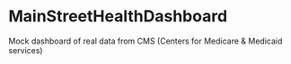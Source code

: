 # MainStreetHealthDashboard
Mock dashboard of real data from CMS (Centers for Medicare &amp; Medicaid services)
